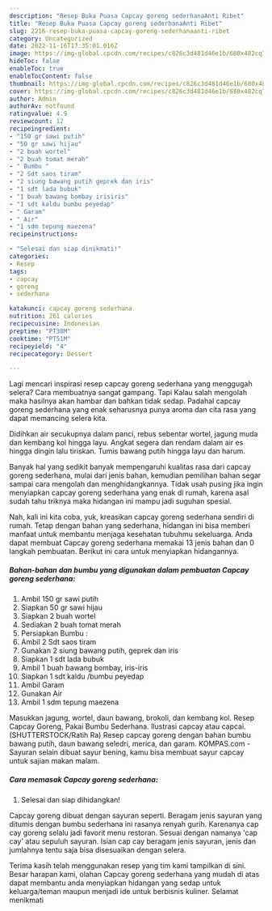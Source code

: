 ```yaml
---
description: "Resep Buka Puasa Capcay goreng sederhanaAnti Ribet"
title: "Resep Buka Puasa Capcay goreng sederhanaAnti Ribet"
slug: 2216-resep-buka-puasa-capcay-goreng-sederhanaanti-ribet
category: Uncategorized
date: 2022-11-16T17:35:01.016Z
image: https://img-global.cpcdn.com/recipes/c826c3d481d46e1b/680x482cq70/capcay-goreng-sederhana-foto-resep-utama.jpg
hideToc: false
enableToc: true
enableTocContent: false
thumbnail: https://img-global.cpcdn.com/recipes/c826c3d481d46e1b/680x482cq70/capcay-goreng-sederhana-foto-resep-utama.jpg
cover: https://img-global.cpcdn.com/recipes/c826c3d481d46e1b/680x482cq70/capcay-goreng-sederhana-foto-resep-utama.jpg
author: Admin
authorAv: notfound
ratingvalue: 4.9
reviewcount: 12
recipeingredient:
- "150 gr sawi putih"
- "50 gr sawi hijau"
- "2 buah wortel"
- "2 buah tomat merah"
- " Bumbu "
- "2 Sdt saos tiram"
- "2 siung bawang putih geprek dan iris"
- "1 sdt lada bubuk"
- "1 buah bawang bombay irisiris"
- "1 sdt kaldu bumbu peyedap"
- " Garam"
- " Air"
- "1 sdm tepung maezena"
recipeinstructions:

- "Selesai dan siap dinikmati!"
categories:
- Resep
tags:
- capcay
- goreng
- sederhana

katakunci: capcay goreng sederhana 
nutrition: 261 calories
recipecuisine: Indonesian
preptime: "PT38M"
cooktime: "PT51M"
recipeyield: "4"
recipecategory: Dessert

---
```



Lagi mencari inspirasi resep capcay goreng sederhana yang menggugah selera? Cara membuatnya sangat gampang. Tapi Kalau salah mengolah maka hasilnya akan hambar dan bahkan tidak sedap. Padahal capcay goreng sederhana yang enak seharusnya punya aroma dan cita rasa yang dapat memancing selera kita.


Didihkan air secukupnya dalam panci, rebus sebentar wortel, jagung muda dan kembang kol hingga layu. Angkat segera dan rendam dalam air es hingga dingin lalu tiriskan. Tumis bawang putih hingga layu dan harum.

Banyak hal yang sedikit banyak mempengaruhi kualitas rasa dari capcay goreng sederhana, mulai dari jenis bahan, kemudian pemilihan bahan segar sampai cara mengolah dan menghidangkannya. Tidak usah pusing jika ingin menyiapkan capcay goreng sederhana yang enak di rumah, karena asal sudah tahu triknya maka hidangan ini mampu jadi suguhan spesial.


Nah, kali ini kita coba, yuk, kreasikan capcay goreng sederhana sendiri di rumah. Tetap dengan bahan yang sederhana, hidangan ini bisa memberi manfaat untuk membantu menjaga kesehatan tubuhmu sekeluarga. Anda dapat membuat Capcay goreng sederhana memakai 13 jenis bahan dan 0 langkah pembuatan. Berikut ini cara untuk menyiapkan hidangannya.

<!--inarticleads1-->

##### Bahan-bahan dan bumbu yang digunakan dalam pembuatan Capcay goreng sederhana:

1. Ambil 150 gr sawi putih
1. Siapkan 50 gr sawi hijau
1. Siapkan 2 buah wortel
1. Sediakan 2 buah tomat merah
1. Persiapkan  Bumbu :
1. Ambil 2 Sdt saos tiram
1. Gunakan 2 siung bawang putih, geprek dan iris
1. Siapkan 1 sdt lada bubuk
1. Ambil 1 buah bawang bombay, iris-iris
1. Siapkan 1 sdt kaldu /bumbu peyedap
1. Ambil  Garam
1. Gunakan  Air
1. Ambil 1 sdm tepung maezena


Masukkan jagung, wortel, daun bawang, brokoli, dan kembang kol. Resep Capcay Goreng, Pakai Bumbu Sederhana. Ilustrasi capcay atau capcai. (SHUTTERSTOCK/Ratih Ra) Resep capcay goreng dengan bahan bumbu bawang putih, daun bawang seledri, merica, dan garam. KOMPAS.com - Sayuran selain dibuat sayur bening, kamu bisa membuat sayur capcay untuk sajian makan malam. 

<!--inarticleads2-->

##### Cara memasak Capcay goreng sederhana:


1. Selesai dan siap dihidangkan!

Capcay goreng dibuat dengan sayuran seperti. Beragam jenis sayuran yang ditumis dengan bumbu sederhana ini rasanya renyah gurih. Karenanya cap cay goreng selalu jadi favorit menu restoran. Sesuai dengan namanya &#39;cap cay&#39; atau sepuluh sayuran. Isian cap cay beragam jenis sayuran, jenis dan jumlahnya tentu saja bisa disesuaikan dengan selera. 

Terima kasih telah menggunakan resep yang tim kami tampilkan di sini. Besar harapan kami, olahan Capcay goreng sederhana yang mudah di atas dapat membantu anda menyiapkan hidangan yang sedap untuk keluarga/teman maupun menjadi ide untuk berbisnis kuliner. Selamat menikmati
